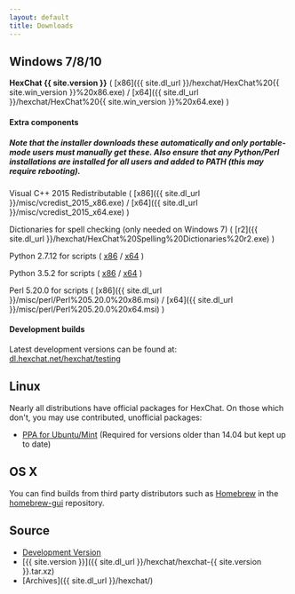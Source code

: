 ```yaml
---
layout: default
title: Downloads
---
```


## Windows 7/8/10
**HexChat {{ site.version }}** ( [x86]({{ site.dl_url }}/hexchat/HexChat%20{{ site.win_version }}%20x86.exe) / [x64]({{ site.dl_url }}/hexchat/HexChat%20{{ site.win_version }}%20x64.exe) )

#### Extra components

##### Note that the installer downloads these automatically and only portable-mode users must manually get these. Also ensure that any Python/Perl installations are installed for all users and added to PATH (this may require rebooting).

Visual C++ 2015 Redistributable ( [x86]({{ site.dl_url }}/misc/vcredist_2015_x86.exe) / [x64]({{ site.dl_url }}/misc/vcredist_2015_x64.exe) )

Dictionaries for spell checking (only needed on Windows 7) ( [r2]({{ site.dl_url }}/hexchat/HexChat%20Spelling%20Dictionaries%20r2.exe) )

Python 2.7.12 for scripts ( [x86](https://www.python.org/ftp/python/2.7.12/python-2.7.12.msi) /
[x64](https://www.python.org/ftp/python/2.7.12/python-2.7.12.amd64.msi) )

Python 3.5.2 for scripts ( [x86](https://www.python.org/ftp/python/3.5.2/python-3.5.2.exe) /
[x64](https://www.python.org/ftp/python/3.5.2/python-3.5.2-amd64.exe) )

Perl 5.20.0 for scripts ( [x86]({{ site.dl_url }}/misc/perl/Perl%205.20.0%20x86.msi) / [x64]({{ site.dl_url }}/misc/perl/Perl%205.20.0%20x64.msi) )

#### Development builds

Latest development versions can be found at: [dl.hexchat.net/hexchat/testing](https://dl.hexchat.net/hexchat/testing)

## Linux
Nearly all distributions have official packages for HexChat. On those which don't, you may use contributed, unofficial packages:

- [PPA for Ubuntu/Mint](https://launchpad.net/~gwendal-lebihan-dev/+archive/hexchat-stable) (Required for versions older than 14.04 but kept up to date)

## OS X

You can find builds from third party distributors such as [Homebrew](http://brew.sh/) in the [homebrew-gui](https://github.com/Homebrew/homebrew-gui) repository.

## Source
- [Development Version](https://github.com/hexchat/hexchat/archive/master.tar.gz)
- [{{ site.version }}]({{ site.dl_url }}/hexchat/hexchat-{{ site.version }}.tar.xz)
- [Archives]({{ site.dl_url }}/hexchat/)
